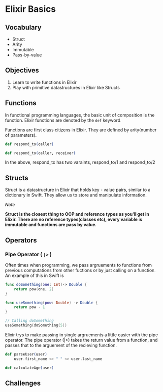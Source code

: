 # Elixir Basics


## Vocabulary

- Struct
- Arity
- Immutable
- Pass-by-value

## Objectives

1. Learn to write functions in Elixir
2. Play with primitive datastructures in Elixir like Structs



## Functions

In functional programming languages, the basic unit of composition is the function.
Elixir functions are denoted by the ```def``` keyword. 

Functions are first class citizens in Elixir. They are defined by arity(number of parameters).

```elixir
def respond_to(caller)

def respond_to(caller, receiver)
```

In the above, respond_to has two varaints, respond_to/1 and respond_to/2

## Structs

Struct is a datastructure in Elixir that holds key - value pairs, similar to a dictionary in Swift.
They allow us to store and manipulate information.

*Note*

**Struct is the closest thing to OOP and reference types as you'll get in Elixir. There are no reference types(classes etc), every variable is immutable and functions are pass by value.**



## Operators

### Pipe Operator ( ```|>``` )

Often times when programming, we pass argruements to functions from previous computations from other fuctions or by just calling on a function. An example of this in Swift is

```swift
func doSomething(one: Int)-> Double {
    return pow(one, 2)
}

func useSomething(pow: Double) -> Double {
    return pow - 1 
}

// Calling doSomething
useSomething(doSomething(5))
```

Elixir trys to make passing in single argruements a little easier with the pipe operator.
The pipe operator (|>) takes the return value from a function, and passes that to the arguement of the recieving function.

```elixir
def parseUser(user)
    user.first_name <> " " <> user.last_name

def calculateAge(user)
```

## Challenges
 